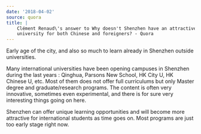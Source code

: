 ```yaml
---
date: '2018-04-02'
source: quora
title: |
    Clément Renaud\'s answer to Why doesn't Shenzhen have an attractive
    university for both Chinese and foreigners? - Quora
---
```


Early age of the city, and also so much to learn already in Shenzhen
outside universities.

Many international universities have been opening campuses in Shenzhen
during the last years : Qinghua, Parsons New School, HK City U, HK
Chinese U, etc. Most of them does not offer full curriculums but only
Master degree and graduate/research programs. The content is often very
innovative, sometimes even experimental, and there is for sure very
interesting things going on here.

Shenzhen can offer unique learning opportunities and will become more
attractive for international students as time goes on. Most programs are
just too early stage right now.

